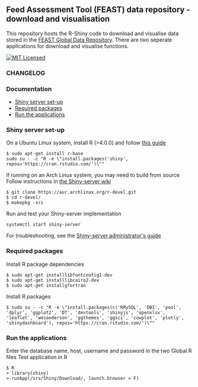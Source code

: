 Feed Assessment Tool (FEAST) data repository - download and visualisation
------------
This repository hosts the R-Shiny code to download and visualise data stored in the [FEAST Global Data Repository](https://feastdata.ilri.org/).
There are two seperate applications for download and visualise functions.

[![MIT Licensed](https://img.shields.io/badge/license-MIT-brightgreen.svg?style=flat-square)](LICENSE.md)



### CHANGELOG


### Documentation

* [Shiny server set-up](#Shiny)
* [Required packages](#Required)
* [Run the applications](#Run)


### Shiny server set-up
On a Ubuntu Linux system, install R (>4.0.0) and follow [this guide](https://rstudio.com/products/shiny/download-server/ubuntu/)
```
$ sudo apt-get install r-base
sudo su - -c "R -e \"install.packages('shiny', repos='https://cran.rstudio.com/')\""
```



If running on an Arch Linux system, you may need to build from source
Follow instructions in [the Shiny-server wiki](https://github.com/rstudio/shiny-server/wiki/Building-Shiny-Server-from-Source)
```
$ git clone https://aur.archlinux.org/r-devel.git
$ cd r-devel/
$ makepkg -sri
```

Run and test your Shiny-server implementation
```
systemctl start shiny-server
```

For troubleshooting, see the [Shiny-server administrator's guide](https://docs.rstudio.com/shiny-server/)

### Required packages
Install R package dependencies
```
$ sudo apt-get installlibfontconfig1-dev 
$ sudo apt-get installlibcairo2-dev
$ sudo apt-get installgfortran

```

Install R packages
```
$ sudo su - -c "R -e \"install.packages(c('RMySQL', 'DBI', 'pool', 'dplyr', 'ggplot2', 'DT', 'devtools', 'shinyjs', 'openxlsx', 'leaflet', 'wesanderson', 'ggthemes', 'ggsci', 'cowplot', 'plotly', 'shinydashboard'), repos='https://cran.rstudio.com/')\""
```

### Run the applications
Enter the database name, host, username and password in the two Global.R files
Test application in R 
```
$ R
> library(shiny)
> runApp(/srv/Shiny/Download/, launch.browser = F)
```

